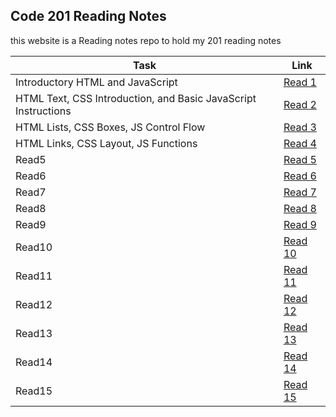 ## Code 201 Reading Notes

this website is a Reading notes repo to hold my 201 reading notes 

| Task  |  Link |
|---|---|
| Introductory HTML and JavaScript | [Read 1](https://othabteh.github.io/reading-notes/class-01)  |
|HTML Text, CSS Introduction, and Basic JavaScript Instructions | [Read 2](https://othabteh.github.io/reading-notes/class-02) |
| HTML Lists, CSS Boxes, JS Control Flow | [Read 3](https://othabteh.github.io/reading-notes/class-03) |
| HTML Links, CSS Layout, JS Functions |[Read 4](https://othabteh.github.io/reading-notes/class-04)|
| Read5  |[Read 5]()|
| Read6  |[Read 6]()|
| Read7  |[Read 7]()|
| Read8  |[Read 8]()|
| Read9  |[Read 9]()|
| Read10 |[Read 10]()|
| Read11 |[Read 11]()|
| Read12 |[Read 12]()|
| Read13 |[Read 13]()|
| Read14 |[Read 14]()|
| Read15 |[Read 15]()|
